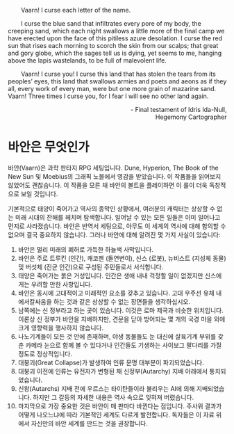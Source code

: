 

<p style="text-indent: 30px;">Vaarn! I curse each letter of the name.</p>
<p style="text-indent: 30px;">I curse the blue sand that infiltrates every pore of my body, the creeping sand, which each night swallows a little more of the final camp we have erected upon the face of this pitiless azure desolation. I curse the red sun that rises each morning to scorch the skin from our scalps; that great and gory globe, which the sages tell us is dying, yet seems to me, hanging above the lapis wastelands, to be full of malevolent life.</p>
<p style="text-indent: 30px;">Vaarn! I curse you! I curse this land that has stolen the tears from its peoples’ eyes, this land that swallows armies and poets and aeons as if they all, every work of every man, were but one more grain of mazarine sand. Vaarn! Three times I curse you, for I fear I will see no other land again.</p>

<p style="text-align: right;">- Final testament of Idris Ida-Null,<br />
Hegemony Cartographer</p>

# 바안은 무엇인가

바안(Vaarn)은 과학 판타지 RPG 세팅입니다. Dune, Hyperion, The Book of the New Sun 및 Moebius의 그래픽 노블에서 영감을 받았습니다. 이 작품들을 읽어보지 않았어도 괜찮습니다. 이 작품을 모른 채 바안의 볼트을 플레이하면 이 룰이 더욱 독창적으로 보일 것입니다.

기본적으로 태양이 죽어가고 역사의 종막인 상황에서, 여러분의 캐릭터는 상상할 수 없는 미래 시대의 잔해를 헤치며 탐색합니다. 일어날 수 있는 모든 일들은 이미 일어나고 먼지로 사라졌습니다. 바안은 반역서 세팅으로, 아무도 이 세계의 역사에 대해 합의할 수 없으며 결국 중요하지 않습니다. 그러나 바안에 대해 알려진 몇 가지 사실이 있습니다:

1. 바안은 멀리 미래의 폐허로 가득한 하늘색 사막입니다.
2. 바안은 주로 트루킨 (인간), 캐코젠 (돌연변이), 신스 (로봇), 뉴비스트 (지성체 동물) 및 버섯체 (진균 인간)으로 구성된 주민들로서 서식합니다.
3. 태양은 죽어가는 붉은 거성입니다. 인간은 생애 내내 걱정할 일이 없겠지만 신스에게는 우려할 만한 사항입니다.
4. 바안은 동시에 고대적이고 미래적인 요소를 갖추고 있습니다. 고대 우주선 유체 내에서칼싸움을 하는 것과 같은 상상할 수 없는 장면들을 생각하십시오.
5. 남쪽에는 신 정부라고 하는 곳이 있습니다. 이것은 로마 제국과 비슷한 위치입니다. 이론상 신 정부가 바안을 지배하지만, 견문을 닫아 방어되는 몇 개의 국경 마을 외에 크게  영향력을 행사하지 않습니다.
6. 나노기계들이 모든 것 안에 존재하며, 야생 동물들도 눈 대신에 살육기계 부위를 갖춘 카메라 눈으로 함께 볼 수 있다거나 인간들도 기생하는 사이보그 팔다리를 가질 정도로 정상적입니다.
7. 대붕괴(Great Collapse)가 발생하여 인류 문명 대부분이 파괴되었습니다.
8. 대붕괴 이전에 인류는 유전자가 변형된 채 신정부(Autarchy) 지배 아래에서 통치되었습니다.
9. 신왕(Autarchs) 지배 전에 우르스는 타이탄들이라 불리우는 AI에 의해 지배되었습니다. 하지만 그 갈등의 자세한 내용은 역사 속으로 잊혀져 버렸습니다.
10. 마지막으로 가장 중요한 것은 바안이 매 판마다 바뀐다는 점입니다. 주사위 결과가 어떻게 나오느냐에 따라 기본적인 세계도 다르게 발전합니다. 독자들은 이 자료 위에서 자신만의 바안 세계를 만드는 것을 권장합니다.
